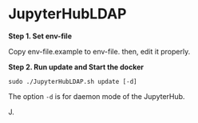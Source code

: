 # JupyterHubLDAP 

**Step 1. Set env-file**

Copy env-file.example to env-file. then, edit it properly. 

**Step 2. Run update and Start the docker**
```
sudo ./JupyterHubLDAP.sh update [-d]
```

The option `-d` is for daemon mode of the JupyterHub. 

J. 
